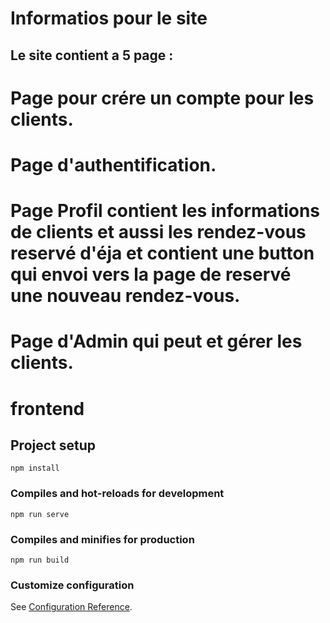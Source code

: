 

# Informatios pour le site


## Le site contient a 5 page :
# Page pour crére un compte pour les clients.
# Page d'authentification.
# Page Profil contient les informations de clients et aussi les rendez-vous reservé d'éja et contient une button qui envoi vers la page de reservé une nouveau rendez-vous.
# Page d'Admin qui peut  et gérer les clients.



# frontend

## Project setup
```
npm install
```

### Compiles and hot-reloads for development
```
npm run serve
```

### Compiles and minifies for production
```
npm run build
```

### Customize configuration
See [Configuration Reference](https://cli.vuejs.org/config/).






